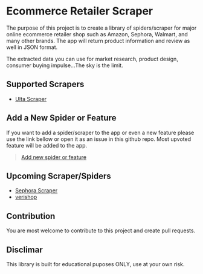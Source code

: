 # Ecommerce Retailer Scraper

The purpose of this project is to create a library of spiders/scraper for major online ecommerce retailer shop such as Amazon, Sephora, Walmart, and many other brands. The app will return product information and review as well in JSON format. 

The extracted data you can use for market research, product design, consumer buying impulse...The sky is the limit.

## Supported Scrapers

- [Ulta Scraper](https://www.ulta.com/)


## Add a New Spider or Feature

If you want to add a spider/scraper to the app or even a new feature please use the link bellow or open it as an issue in this github repo. Most upvoted feature will be added to the app.

> [Add new spider or feature](https://vote.hnmedia.io/)


## Upcoming Scraper/Spiders

- [Sephora Scraper](https://www.sephora.com/)
- [verishop](https://www.verishop.com/)


## Contribution

You are most welcome to contribute to this project and create pull requests.


## Disclimar

This library is built for educational puposes ONLY, use at your own risk.

